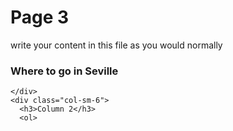 <h1>Page 3</h1>
<p>write your content in this file as you would normally</p>
<div class="container">
  <div class="row">
    <div class="col-sm-6">
      <h3>Where to go in Seville</h3>
      <p></p>
       
    </div>
    <div class="col-sm-6">
      <h3>Column 2</h3>
      <ol> 
</ol>
    </div>
  </div>
</div>

